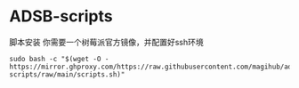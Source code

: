 # ADSB-scripts
脚本安装
你需要一个树莓派官方镜像，并配置好ssh环境

```
sudo bash -c "$(wget -O - https://mirror.ghproxy.com/https://raw.githubusercontent.com/magihub/adsb-scripts/raw/main/scripts.sh)"
```
